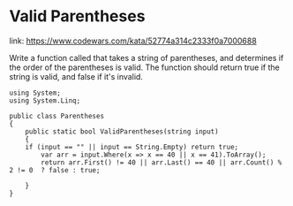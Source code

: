 # Valid Parentheses

link: https://www.codewars.com/kata/52774a314c2333f0a7000688

Write a function called that takes a string of parentheses, and determines if the order of the parentheses is valid. The function should return true if the string is valid, and false if it's invalid.

```
using System;
using System.Linq;

public class Parentheses
{
    public static bool ValidParentheses(string input)
    {
    if (input == "" || input == String.Empty) return true;
        var arr = input.Where(x => x == 40 || x == 41).ToArray();
        return arr.First() != 40 || arr.Last() == 40 || arr.Count() % 2 != 0  ? false : true;
       
    }
}